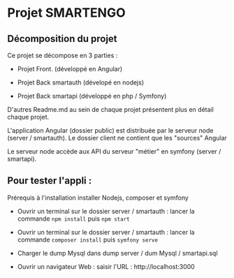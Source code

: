 # Projet SMARTENGO

## Décomposition du projet

Ce projet se décompose en 3 parties :

- Projet Front. (développé en Angular)

- Projet Back smartauth (dévelopé en nodejs)

- Projet Back smartapi (développé en php / Symfony)

D'autres Readme.md au sein de chaque projet présentent plus en détail chaque projet.


L'application Angular (dossier public) est distribuée par le serveur node (server / smartauth).
Le dossier client ne contient que les "sources" Angular

Le serveur node accède aux API du serveur "métier" en symfony (server / smartapi).



## Pour tester l'appli :

Prérequis à l'installation 
installer Nodejs, composer et symfony

- Ouvrir un terminal sur le dossier server / smartauth : lancer la commande
  ``npm install`` puis ``npm start``
  

- Ouvrir un terminal sur le dossier server / smartauth : lancer la commande 
  ``composer install`` puis ``symfony serve``


- Charger le dump Mysql dans dump server / dum Mysql / smartapi.sql


- Ouvrir un navigateur Web :
saisir l'URL :
http://localhost:3000







